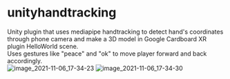 # unityhandtracking
 Unity plugin that uses mediapipe handtracking to detect hand's coordinates through phone camera and make a 3D model in Google Cardboard XR plugin HelloWorld scene.  
 Uses gestures like "peace" and "ok" to move player forward and back accordingly.  
![image_2021-11-06_17-34-23](https://user-images.githubusercontent.com/38924170/140613363-a2140927-337b-41d8-97a6-272b35406bb9.png)
![image_2021-11-06_17-34-30](https://user-images.githubusercontent.com/38924170/140613376-66824991-9ebc-429f-860a-cd6a83dc7061.png)
